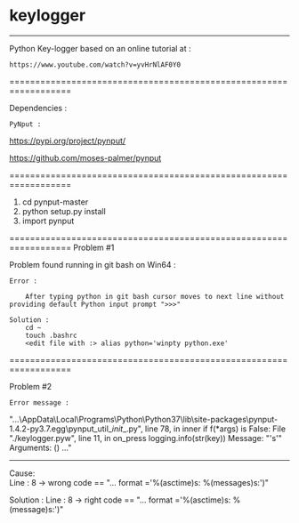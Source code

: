 # keylogger

------------------------------------------------------------------
Python Key-logger based on an online tutorial at :

	https://www.youtube.com/watch?v=yvHrNlAF0Y0

==================================================================

Dependencies : 

	PyNput : 

https://pypi.org/project/pynput/

https://github.com/moses-palmer/pynput

==================================================================

1) cd pynput-master
2) python setup.py install
3) import pynput



==================================================================
Problem #1 

Problem found running in git bash on Win64 :

	Error : 
		
		After typing python in git bash cursor moves to next line without providing default Python input prompt ">>>"

	Solution : 
		cd ~
		touch .bashrc
		<edit file with :> alias python='winpty python.exe'


==================================================================

Problem #2

	Error message : 

"...\AppData\Local\Programs\Python\Python37\lib\site-packages\pynput-1.4.2-py3.7.egg\pynput\_util\__init__.py", line 78, in inner
    if f(*args) is False:
  File "./keylogger.pyw", line 11, in on_press
    logging.info(str(key))
Message: "'s'"
Arguments: ()
..."

--	--	--	--	--	--	--	--	--	--	--	--	--	--	--	--	--	

Cause: 	
	Line : 8 -> wrong code == "... format ='%(asctime)s: %(messages)s:')"

Solution :
	Line : 8 -> right code == "... format ='%(asctime)s: %(message)s:')"

